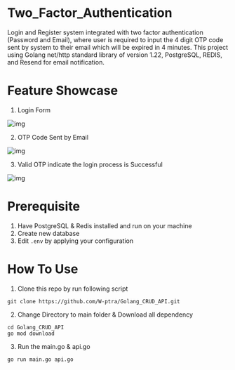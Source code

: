 # Two_Factor_Authentication
Login and Register system integrated with two factor authentication (Password and Email), where user is required to input the 4 digit OTP code sent by system to their email which will be expired in 4 minutes. This project using Golang net/http standard library of version 1.22, PostgreSQL, REDIS, and Resend for email notification.
# Feature Showcase
1. Login Form
   
![img](https://drive.google.com/uc?export=view&id=1-o3SNnIB_0UrIEJTNMNnAq_wrQ970fcM)
   
2. OTP Code Sent by Email
    
![img](https://drive.google.com/uc?export=view&id=1ATMJqv0aGiVRi2UM-3ia6XqzH8ku6v0n)
   
3. Valid OTP indicate the login process is Successful
   
![img](https://drive.google.com/uc?export=view&id=11KeX7g5MHOQ1taP7rueTQWGH6-F47Q-g)   
   
# Prerequisite
1. Have PostgreSQL & Redis installed and run on your machine
2. Create new database 
3. Edit ``.env`` by applying your configuration  
# How To Use
1. Clone this repo by run following script
```
git clone https://github.com/W-ptra/Golang_CRUD_API.git
```
2. Change Directory to main folder & Download all dependency
```
cd Golang_CRUD_API
go mod download
```
3. Run the main.go & api.go
```
go run main.go api.go
```
